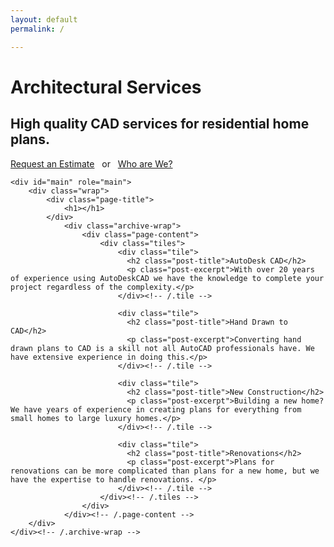 ```yaml
---
layout: default
permalink: /

---
```


<div class="page-lead" style="background-image:url({{ site.url }}/images/autoCAD-1600x800.jpg)">
      <div class="wrap page-lead-content">
        <h1>Architectural Services</h1>
        <h2>High quality CAD services for residential home plans.</h2>
        <a href="{{ site.url }}/contact" class="btn-inverse">Request an Estimate</a> &nbsp; or &nbsp; <a href="{{ site.url }}/about" class="btn-inverse">Who are We?</a>
      </div><!-- /.page-lead-content -->
</div><!-- /.page-lead -->

<div id="page-wrap">
      <!--[if lt IE 9]><div class="upgrade notice-warning"><strong>Your browser is quite old!</strong> Why not <a href="http://whatbrowser.org/">upgrade to a newer one</a> to better enjoy this site?</div><![endif]-->


    <div id="main" role="main">
        <div class="wrap">
	        <div class="page-title">
	            <h1></h1>
	        </div>
		        <div class="archive-wrap">
			        <div class="page-content">
			            <div class="tiles">
							<div class="tile">
							  <h2 class="post-title">AutoDesk CAD</h2>
							  <p class="post-excerpt">With over 20 years of experience using AutoDeskCAD we have the knowledge to complete your project regardless of the complexity.</p>
							</div><!-- /.tile -->

							<div class="tile">
							  <h2 class="post-title">Hand Drawn to CAD</h2>
							  <p class="post-excerpt">Converting hand drawn plans to CAD is a skill not all AutoCAD professionals have. We have extensive experience in doing this.</p>
							</div><!-- /.tile -->

							<div class="tile">
							  <h2 class="post-title">New Construction</h2>
							  <p class="post-excerpt">Building a new home? We have years of experience in creating plans for everything from small homes to large luxury homes.</p>
							</div><!-- /.tile -->

							<div class="tile">
							  <h2 class="post-title">Renovations</h2>
							  <p class="post-excerpt">Plans for renovations can be more complicated than plans for a new home, but we have the expertise to handle renovations. </p>
							</div><!-- /.tile -->
						</div><!-- /.tiles -->
					</div>
				</div><!-- /.page-content -->
		</div>
	</div><!-- /.archive-wrap -->

</div><!-- /.wrap -->
